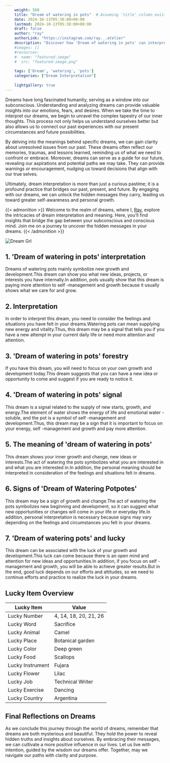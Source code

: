 ```yaml
---
    weight: 568
    title: "Dream of watering in pots"  # Assuming 'title' column exists
    date: 2024-10-13T05:38:00+08:00
    lastmod: 2024-10-13T05:38:00+08:00
    draft: false
    author: "ray"
    authorLink: "https://instagram.com/ray._.atelier"
    description: "Discover how 'Dream of watering in pots' can interpret your future and uncover its significant meanings in your life."
    #images: []
    #resources:
    #- name: "featured-image"
    #  src: "featured-image.png"
    
    tags: ['Dream', 'watering', 'pots']
    categories: ["Dream Interpretation"]
    
    lightgallery: true
---
```

    
Dreams have long fascinated humanity, serving as a window into our subconscious. Understanding and analyzing dreams can provide valuable insights into our emotions, fears, and desires. When we take the time to interpret our dreams, we begin to unravel the complex tapestry of our inner thoughts. This process not only helps us understand ourselves better but also allows us to connect our past experiences with our present circumstances and future possibilities.

By delving into the meanings behind specific dreams, we can gain clarity about unresolved issues from our past. These dreams often reflect our memories, traumas, and lessons learned, reminding us of what we need to confront or embrace. Moreover, dreams can serve as a guide for our future, revealing our aspirations and potential paths we may take. They can provide warnings or encouragement, nudging us toward decisions that align with our true selves.

Ultimately, dream interpretation is more than just a curious pastime; it is a profound practice that bridges our past, present, and future. By engaging with our dreams, we can unlock the hidden messages they carry, leading us toward greater self-awareness and personal growth.

{{< admonition >}}
Welcome to the realm of dreams, where I, [Ray](https://instagram.com/ray._.atelier), explore the intricacies of dream interpretation and meaning. Here, you’ll find insights that bridge the gap between your subconscious and conscious mind. Join me on a journey to uncover the hidden messages in your dreams.
{{< /admonition >}}

![Dream Grl](https://cdn.pixabay.com/photo/2017/11/02/03/35/gothic-2910057_1280.jpg "Dream Grl")

## 1. 'Dream of watering in pots' interpretation
Dreams of watering pots mainly symbolize new growth and development.This dream can show you what new ideas, projects, or interests you have internally.In addition, pots usually show that this dream is paying more attention to self -management and growth because it usually shows what we care for and grow.

## 2. Interpretation
In order to interpret this dream, you need to consider the feelings and situations you have felt in your dreams.Watering pots can mean supplying new energy and vitality.Thus, this dream may be a signal that tells you if you have a new attempt in your current daily life or need more attention and attention.

## 3. 'Dream of watering in pots' forestry
If you have this dream, you will need to focus on your own growth and development today.This dream suggests that you can have a new idea or opportunity to come and suggest if you are ready to notice it.

## 4. 'Dream of watering in pots' signal
This dream is a signal related to the supply of new starts, growth, and energy.The element of water shows the energy of life and emotional water -soluble, and the pot is a symbol of self -management and development.Thus, this dream may be a sign that it is important to focus on your energy, self -management and growth and pay more attention.

## 5. The meaning of 'dream of watering in pots'
This dream shows your inner growth and change, new ideas or interests.The act of watering the pots symbolizes what you are interested in and what you are interested in.In addition, the personal meaning should be interpreted in consideration of the feelings and situations felt in dreams.

## 6. Signs of 'Dream of Watering Potpotes'
This dream may be a sign of growth and change.The act of watering the pots symbolizes new beginning and development, so it can suggest what new opportunities or changes will come in your life or everyday life.In addition, personal interpretation is necessary because signs may vary depending on the feelings and circumstances you felt in your dreams.

## 7. 'Dream of watering pots' and lucky
This dream can be associated with the luck of your growth and development.This luck can come because there is an open mind and attention for new ideas and opportunities.In addition, if you focus on self -management and growth, you will be able to achieve greater results.But in the end, good luck depends on our efforts and attitudes, so we need to continue efforts and practice to realize the luck in your dreams.

## Lucky Item Overview
| Lucky Item          | Value              |
|---------------|--------------------|
| Lucky Number        | 4, 14, 18, 20, 21, 26  |
| Lucky Word          | Sacrifice |
| Lucky Animal        | Camel |
| Lucky Place         | Botanical garden     |
| Lucky Color         | Deep green     |
| Lucky Food          | Scallops      |
| Lucky Instrument    | Fujara |
| Lucky Flower        | Lilac    |
| Lucky Job           | Technical Writer       |
| Lucky Exercise      | Dancing  |
| Lucky Country       | Argentina    |


##  Final Reflections on Dreams

As we conclude this journey through the world of dreams, remember that dreams are both mysterious and beautiful. They hold the power to reveal hidden truths and insights about ourselves. By embracing their messages, we can cultivate a more positive influence in our lives. Let us live with intention, guided by the wisdom our dreams offer. Together, may we navigate our paths with clarity and purpose.
